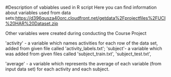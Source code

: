 #Description of vabiables used in R script
Here you can find information about variables used from data sets:https://d396qusza40orc.cloudfront.net/getdata%2Fprojectfiles%2FUCI%20HAR%20Dataset.zip 

Other variables were created during conducting the Course Project

'activity' - a variable which names activities for each row of the data set, added from given file called 'activity_labels.txt'; 
'subject'- a variable which was added from given files called 'subject_train.txt', 'subject_test.txt', 

'average' - a variable which represents the average of each variable (from input data set) for each activity and each subject.
